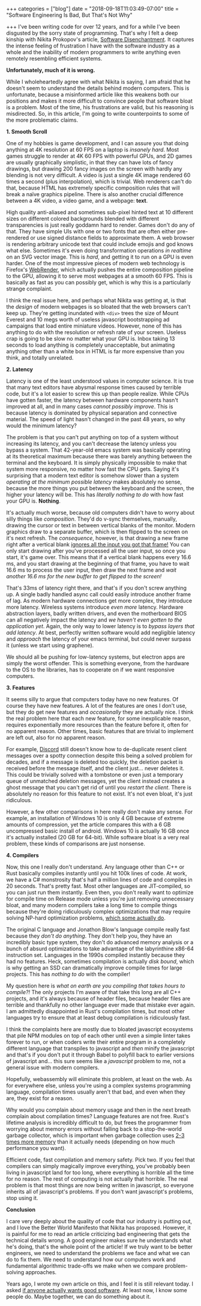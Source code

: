 +++
categories = ["blog"]
date = "2018-09-18T11:03:49-07:00"
title = "Software Engineering Is Bad, But That's Not Why"

+++
I've been writing code for over 12 years, and for a while I've been disgusted by the sorry state of programming. That's why I felt a deep kinship with Nikita Prokopov's article, [Software Disenchantment](http://tonsky.me/blog/disenchantment/ "Software Disenchantment"). It captures the intense feeling of frustration I have with the software industry as a whole and the inability of modern programmers to write anything even remotely resembling efficient systems.

**Unfortunately, much of it is wrong.**

While I wholeheartedly agree with what Nikita is saying, I am afraid that he doesn't seem to understand the details behind modern computers. This is unfortunate, because a misinformed article like this weakens both our positions and makes it more difficult to convince people that software bloat is a problem. Most of the time, his frustrations are valid, but his reasoning is misdirected. So, in this article, I'm going to write counterpoints to some of the more problematic claims.

**1. Smooth Scroll**

One of my hobbies is game development, and I can assure you that doing anything at 4K resolution at 60 FPS on a laptop is _insanely hard_. Most games struggle to render at 4K 60 FPS with powerful GPUs, and 2D games are usually graphically simplistic, in that they can have lots of fancy drawings, but drawing 200 fancy images on the screen with hardly any blending is not very difficult. A video is just a single 4K image rendered 60 times a second (plus interpolation), which is trivial. Web renderers can't do that, because HTML has extremely specific composition rules that will break a naïve graphics pipeline. There is also another crucial difference between a 4K video, a video game, and a webpage: **text**.

High quality anti-aliased and sometimes sub-pixel hinted text at 10 different sizes on different colored backgrounds blended with different transparencies is just really goddamn hard to render. Games don't do any of that. They have simple UIs with one or two fonts that are often either pre-rendered or use signed distance fields to approximate them. A web browser is rendering arbitrary unicode text that could include emojis and god knows what else. Sometimes it's even doing transformation operations _in realtime_ on an SVG vector image. This is _hard_, and getting it to run on a GPU is even harder. One of the most impressive pieces of modern web technology is Firefox's [WebRender](https://hacks.mozilla.org/2017/10/the-whole-web-at-maximum-fps-how-webrender-gets-rid-of-jank/), which actually pushes the entire composition pipeline to the GPU, allowing it to serve most webpages at a smooth 60 FPS. This is basically as fast as you can possibly get, which is why this is a particularly strange complaint.

I think the real issue here, and perhaps what Nikita was getting at, is that the _design_ of modern webpages is so bloated that the web browsers can't keep up. They're getting inundated with `<div>` trees the size of Mount Everest and 10 megs worth of useless javascript bootstrapping ad campaigns that load entire miniature videos. However, none of this has anything to do with the resolution or refresh rate of your screen. Useless crap is going to be slow no matter what your GPU is. Inbox taking 13 seconds to load anything is completely unacceptable, but animating anything other than a white box in HTML is far more expensive than you think, and totally unrelated.

**2. Latency**

Latency is one of the least understood values in computer science. It is true that many text editors have abysmal response times caused by terrible code, but it's a lot easier to screw this up than people realize. While CPUs have gotten faster, the latency between hardware components hasn't improved at all, and in many cases _cannot possibly improve_. This is because latency is dominated by physical separation and connective material. The speed of light hasn't changed in the past 48 years, so why would the minimum latency?

The problem is that you can't put anything on top of a system without increasing its latency, and you can't decrease the latency unless you bypass a system. That 42-year-old emacs system was basically operating at its theoretical maximum because there was barely anything between the terminal and the keyboard. It is simply physically impossible to make that system more responsive, no matter how fast the CPU gets. Saying it's surprising that a modern text editor is somehow slower than a system _operating at the minimum possible latency_ makes absolutely no sense, because the more things you put between the keyboard and the screen, the higher your latency will be. This has _literally nothing to do_ with how fast your GPU is. **Nothing**.

It's actually much worse, because old computers didn't have to worry about silly things like _composition_. They'd do v-sync themselves, manually, drawing the cursor or text in between vertical blanks of the monitor. Modern graphics draw to a separate buffer, which is then flipped to the screen on it's next refresh. The _consequence_, however, is that drawing a new frame right after a vertical blank [ignores all the input you got that frame!](https://erikmcclure.com/blog/problem-of-vsync/) You can only start drawing after you've processed all the user input, so once you start, it's game over. This means that if a vertical blank happens every 16.6 ms, and you start drawing at the beginning of that frame, you have to wait 16.6 ms to process the user input, then draw the next frame and _wait another 16.6 ms for the new buffer to get flipped to the screen!_

That's 33ms of latency right there, and that's if you don't screw anything up. A single badly handled async call could easily introduce another frame of lag. As modern hardware connections get more complex, they introduce more latency. Wireless systems introduce _even more_ latency. Hardware abstraction layers, badly written drivers, and even the motherboard BIOS can all negatively impact the latency and _we haven't even gotten to the application yet_. Again, the only way to lower latency is to _bypass layers that add latency_. At best, perfectly written software would add negligible latency and _approach_ the latency of your emacs terminal, but could never surpass it (unless we start using graphene).

We should all be pushing for low-latency systems, but electron apps are simply the worst offender. This is something everyone, from the hardware to the OS to the libraries, has to cooperate on if we want responsive computers.

**3. Features**

It seems silly to argue that computers today have no new features. Of course they have new features. A lot of the features are ones I don't use, but they do get new features and _occasionally_ they are actually nice. I think the real problem here that each new feature, for some inexplicable reason, requires exponentially more resources than the feature before it, often for no apparent reason. Other times, basic features that are trivial to implement are left out, also for no apparent reason.

For example, [Discord](https://discordapp.com/) still doesn't know how to de-duplicate resent client messages over a spotty connection despite this being a solved problem for decades, and if a message is deleted too quickly, the deletion packet is received before the message itself, and the client just... never deletes it. This could be trivially solved with a tombstone or even just a temporary queue of unmatched deletion messages, yet the client instead creates a ghost message that you can't get rid of until you _restart the client_. There is absolutely no reason for this feature to not exist. It's not even bloat, it's just ridiculous.

However, a few other comparisons in here really don't make any sense. For example, an installation of Windows 10 is only 4 GB because of extreme amounts of compression, yet the article compares this with a 6 GB uncompressed basic install of android. Windows 10 is actually 16 GB once it's actually installed (20 GB for 64-bit). While software bloat is a very real problem, these kinds of comparisons are just nonsense.

**4. Compilers**

Now, this one I really don't understand. Any language other than C++ or Rust basically compiles instantly until you hit 100k lines of code. At work, we have a C# monstrosity that's half a million lines of code and compiles in 20 seconds. That's pretty fast. Most other languages are JIT-compiled, so you can just run them instantly. Even then, you don't really want to optimize for compile time on Release mode unless you're just removing unnecessary bloat, and many modern compilers take a long time to compile things because they're doing ridiculously complex optimizations that may require solving NP-hard optimization problems, [which some actually do](https://github.com/google/souper).

The original C language and Jonathon Blow's language compile really fast because they _don't do anything_. They don't help you, they have an incredibly basic type system, they don't do advanced memory analysis or a bunch of absurd optimizations to take advantage of the labyrinthine x86-64 instruction set. Languages in the 1990s compiled instantly because they had no features. Heck, sometimes compilation is actually _disk bound_, which is why getting an SSD can dramatically improve compile times for large projects. This has _nothing to do_ with the compiler!

My question here is _what on earth are you compiling that takes hours to compile?!_ The only projects I'm aware of that take this long are all C++ projects, and it's always because of header files, because header files are terrible and thankfully no other language ever made that mistake ever again. I am admittedly disappointed in Rust's compilation times, but most other languages try to ensure that at least debug compilation is ridiculously fast.

I think the complaints here are mostly due to bloated javascript ecosystems that pile NPM modules on top of each other until even a simple linter takes forever to run, or when coders write their entire program in a completely different language that transpiles to javascript and _then_ minify the javascript and that's if you don't put it through Babel to polyfill back to earlier versions of javascript and... this sure seems like a _javascript_ problem to me, not a general issue with modern compilers.

Hopefully, webassembly will eliminate this problem, at least on the web. As for everywhere else, unless you're using a complex systems programming language, compilation times usually aren't that bad, and even when they are, they exist for a reason.

Why would you complain about memory usage and then in the next breath complain about compilation times? Language features are not free. Rust's lifetime analysis is incredibly difficult to do, but frees the programmer from worrying about memory errors without falling back to a stop-the-world garbage collector, which is important when garbage collection uses [2-3 times more memory](https://people.cs.umass.edu/\~emery/pubs/gcvsmalloc.pdf) than it actually needs (depending on how much performance you want).

Efficient code, fast compilation and memory safety. Pick two. If you feel that compilers can simply magically improve everything, you've probably been living in javascript land for too long, where everything is horrible all the time for no reason. The rest of computing is not actually that horrible. The real problem is that most things are now being written in javascript, so everyone inherits all of javascript's problems. If you don't want javascript's problems, stop using it.

**Conclusion**

I care very deeply about the quality of code that our industry is putting out, and I love the Better World Manifesto that Nikita has proposed. However, it is painful for me to read an article criticizing bad engineering that gets the technical details wrong. A good engineer makes sure he understands what he's doing, that's the whole point of the article! If we truly want to be better engineers, we need to understand the problems we face and what we can do to fix them. We need to understand how our computers work and fundamental algorithmic trade-offs we make when we compare problem-solving approaches.

Years ago, I wrote my own article on this, and I feel it is still relevant today. I asked [if anyone actually wants good software](https://erikmcclure.com/blog/does-anyone-actually-want-good-software/). At least now, I know some people do. Maybe together, we can do something about it.